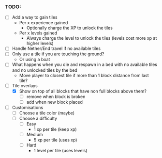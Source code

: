 ### TODO:

- [ ] Add a way to gain tiles
    - Per x experience gained
        - Optionally charge the XP to unlock the tiles
    - Per x levels gained
        - Always charge the level to unlock the tiles (levels cost more xp at higher levels)
- [ ] Handle Nether/End travel if no available tiles
- [ ] Only use a tile if you are touching the ground?
    - Or using a boat
- [ ] What happens when you die and respawn in a bed with no available tiles and no unlocked tiles by the bed
    - Move player to closest tile if more than 1 block distance from last tile?
- [ ] Tile overlays
    - [X] Show on top of all blocks that have non full blocks above them?
        - [ ] remove when block is broken
        - [ ] add when new block placed
- [ ] Customisations
    - [ ] Choose a tile color (maybe)
    - [ ] Choose a difficulty
        - [ ] Easy
            - 1 xp per tile (keep xp)
        - [ ] Medium
            - 5 xp per tile (uses xp)
        - [ ] Hard
            - 1 level per tile (uses levels)